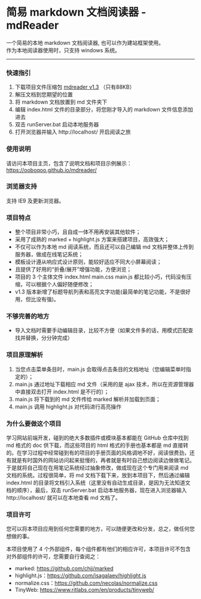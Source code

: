 # 简易 markdown 文档阅读器  - mdReader

一个简易的本地 markdown 文档阅读器, 也可以作为建站框架使用。   
作为本地阅读器使用时，只支持 windows 系统。
- - - 

### 快速指引

1. 下载项目文件压缩包 [mdreader v1.3](https://ooboqoo.github.io/mdreader/dist/mdreader1.3.zip) （只有88KB）
2. 解压文档到您期望的位置
3. 将 markdown 文档放置到 md 文件夹下
4. 编辑 index.html 文件的目录部分，将您刚才导入的 markdown 文件信息添加进去
5. 双击 runServer.bat 启动本地服务器
6. 打开浏览器并输入 http://localhost/ 开启阅读之旅

### 使用说明

请访问本项目主页，包含了说明文档和项目示例展示：https://ooboqoo.github.io/mdreader/

### 浏览器支持

支持 IE9 及更新浏览器。

### 项目特点

* 整个项目非常小巧，且自成一体不用再安装其他软件；
* 采用了成熟的 marked + highlight.js 方案来搭建项目，高效强大；
* 不仅可以作为本地 md 阅读系统，而且还可以自己编辑 md 文档并整体上传到服务器，做成在线笔记系统；
* 模板设计遵从响应式设计原则，能较好适应不同大小屏幕阅读；
* 且提供了好用的“折叠/展开”增强功能，方便浏览；
* 项目的 3 个主体文件 index.html main.css main.js 都比较小巧，代码没有压缩，可以根据个人偏好随便修改；
* v1.3 版本新增了标题导航列表和高亮文字功能(最简单的笔记功能，不是很好用，但比没有强)。

### 不够完善的地方

* 导入文档时需要手动编辑目录，比较不方便（如果文件多的话，用模式匹配查找并替换，分分钟完成）

### 项目原理解析

1. 当您点击菜单条目时，main.js 会取得点击条目的文档地址（您编辑菜单时指定的）；
2. main.js 通过地址下载相应 md 文件（采用的是 ajax 技术，所以在资源管理器中直接双击打开 index.html 是不行的）；
3. main.js 将下载到的 md 文件传给 marked 解析并加载到页面；
4. main.js 调用 highlight.js 对代码进行高亮操作

### 为什么要做这个项目

学习网站前端开发，碰到的绝大多数插件或模块基本都能在 GitHub 仓库中找到 md 格式的 doc 供下载，而这些项目的 html 格式的手册也基本都是 md 直接转的。在学习过程中经常碰到有的项目的手册页面的风格调地不好，阅读很费劲，还有就是有时国外的网站访问起来挺慢的，再者就是有时自己想边阅读边做做笔记。于是就将自己现在在用笔记系统经过抽象修改，做成现在这个专门用来阅读 md 文档的系统。过程很简单，将 md 文档下载下来，放到本项目下，然后通过编辑 index.html 的目录将文档引入系统（这里没有自动生成目录，是因为无法知道文档的顺序），最后，双击 runServer.bat 启动本地服务器，现在进入浏览器输入 http://localhost/ 就可以在本地查看 md 文档了。

### 项目许可

您可以将本项目应用到任何您需要的地方，可以随便更改和分发，总之，做任何您想做的事。

本项目使用了 4 个外部组件，每个组件都有他们的相应许可，本项目许可不包含对外部组件的许可，您需要自行查阅之：

* marked: https://github.com/chjj/marked
* highlight.js：https://github.com/isagalaev/highlight.js
* normalize.css：https://github.com/necolas/normalize.css
* TinyWeb: https://www.ritlabs.com/en/products/tinyweb/
